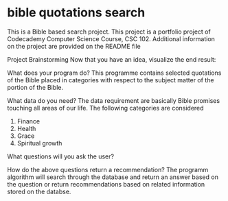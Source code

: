 # bible quotations search
This is a Bible based search project. This project is a portfolio project of Codecademy Computer Science Course, CSC 102. Additional information on the project are provided on the README file 


Project Brainstorming
Now that you have an idea, visualize the end result:

What does your program do?
This programme contains selected quotations of the Bible placed in categories with respect to the subject matter of the portion of the Bible.


What data do you need?
The data requirement are basically Bible promises touching all areas of our life. The following categories are considered 
1. Finance
2. Health
3. Grace
4. Spiritual growth

What questions will you ask the user?


How do the above questions return a recommendation?
The programm algorithm will search through the database and return an answer based on the question or return recommendations based on related information stored on the databse.

<!-- Make sure that it satisfies all of the project objectives. -->